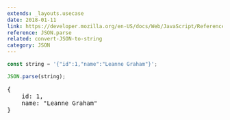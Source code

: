 ```yaml
---
extends: _layouts.usecase
date: 2018-01-11
link: https://developer.mozilla.org/en-US/docs/Web/JavaScript/Reference/Global_Objects/JSON/parse
reference: JSON.parse
related: convert-JSON-to-string
category: JSON
---
```


```javascript
const string = '{"id":1,"name":"Leanne Graham"}';

JSON.parse(string);
```

<pre class="output">
{
    id: 1,
    name: "Leanne Graham"
}
</pre>
